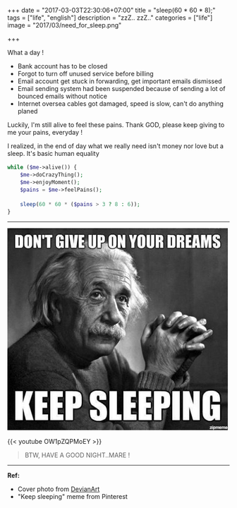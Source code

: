 +++
date = "2017-03-03T22:30:06+07:00"
title = "sleep(60 * 60 * 8);"
tags = ["life", "english"]
description = "zzZ.. zzZ.."
categories = ["life"]
image = "2017/03/need_for_sleep.png"


+++

What a day !

- Bank account has to be closed
- Forgot to turn off unused service before billing
- Email account get stuck in forwarding, get important emails dismissed
- Email sending system had been suspended because of sending a lot of bounced emails without notice
- Internet oversea cables got damaged, speed is slow, can't do anything planed

Luckily, I'm still alive to feel these pains. Thank GOD, please keep giving to me your pains, everyday !

I realized, in the end of day what we really need isn't money nor love but a sleep. It's basic human equality

```php
while ($me->alive()) {
    $me->doCrazyThing();
    $me->enjoyMoment();
    $pains = $me->feelPains();

    sleep(60 * 60 * ($pains > 3 ? 8 : 6));
}
```

--------------------

![Keep Sleeping](/images/2017/03/keep-sleeping.jpg)

{{< youtube OW1pZQPMoEY >}}

> BTW, HAVE A GOOD NIGHT..MARE !

--------------------

**Ref:**

- Cover photo from [DevianArt](http://kosta021.deviantart.com/art/Need-for-Sleep-Timeline-cover-327405329)
- "Keep sleeping" meme from Pinterest
